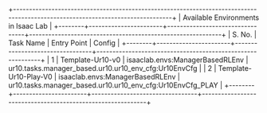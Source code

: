 +-------------------------------------------------------------------------------------------------------------------------------+
|                                              Available Environments in Isaac Lab                                              |
+--------+-----------------------+---------------------------------+------------------------------------------------------------+
| S. No. | Task Name             | Entry Point                     | Config                                                     |
+--------+-----------------------+---------------------------------+------------------------------------------------------------+
|   1    | Template-Ur10-v0      | isaaclab.envs:ManagerBasedRLEnv | ur10.tasks.manager_based.ur10.ur10_env_cfg:Ur10EnvCfg      |
|   2    | Template-Ur10-Play-V0 | isaaclab.envs:ManagerBasedRLEnv | ur10.tasks.manager_based.ur10.ur10_env_cfg:Ur10EnvCfg_PLAY |
+--------+-----------------------+---------------------------------+------------------------------------------------------------+
